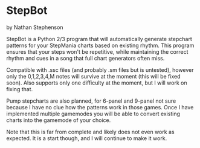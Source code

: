 # StepBot
by Nathan Stephenson

StepBot is a Python 2/3 program that will automatically generate stepchart patterns for your StepMania charts based on existing rhythm.
This program ensures that your steps won't be repetitive, while maintaining the correct rhythm and cues in a song that full chart generators often miss.

Compatible with .ssc files (and probably .sm files but is untested), however only the 0,1,2,3,4,M notes will survive at the moment (this will be fixed soon).
Also supports only one difficulty at the moment, but I will work on fixing that.

Pump stepcharts are also planned, for 6-panel and 9-panel not sure because I have no clue how the patterns work in those games.
Once I have implemented multiple gamemodes you will be able to convert existing charts into the gamemode of your choice.

Note that this is far from complete and likely does not even work as expected. It is a start though, and I will continue to make it work.
